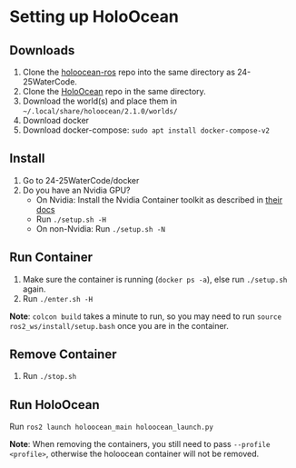 # Setting up HoloOcean

## Downloads

1. Clone the [holoocean-ros](https://github.com/byu-holoocean/holoocean-ros) repo into the same directory as 24-25WaterCode.
2. Clone the [HoloOcean](https://github.com/byu-holoocean/HoloOcean) repo in the same directory.
3. Download the world(s) and place them in `~/.local/share/holoocean/2.1.0/worlds/`
4. Download docker
4. Download docker-compose: `sudo apt install docker-compose-v2`

## Install

1. Go to 24-25WaterCode/docker
2. Do you have an Nvidia GPU?
    - On Nvidia: Install the Nvidia Container toolkit as described in [their docs](https://docs.nvidia.com/datacenter/cloud-native/container-toolkit/latest/install-guide.html)
    - Run `./setup.sh -H`
    - On non-Nvidia: Run `./setup.sh -N`

## Run Container

1. Make sure the container is running (`docker ps -a`), else run `./setup.sh` again.
2. Run `./enter.sh -H`

**Note**: `colcon build` takes a minute to run, so you may need to run `source ros2_ws/install/setup.bash` once you are in the container.

## Remove Container

1. Run `./stop.sh`

## Run HoloOcean

Run `ros2 launch holoocean_main holoocean_launch.py`

**Note**: When removing the containers, you still need to pass `--profile <profile>`, otherwise the holoocean container will not be removed.
